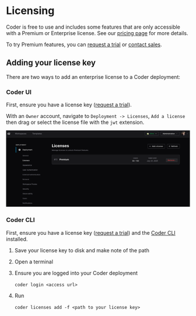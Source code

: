 # Licensing

Coder is free to use and includes some features that are only accessible with a
Premium or Enterprise license. See our [pricing page](https://coder.com/pricing)
for more details.

To try Premium features, you can [request a trial](https://coder.com/trial) or
[contact sales](https://coder.com/contact).

## Adding your license key

There are two ways to add an enterprise license to a Coder deployment:

<div class="tabs">

### Coder UI

First, ensure you have a license key
([request a trial](https://coder.com/trial)).

With an `Owner` account, navigate to `Deployment -> Licenses`, `Add a license`
then drag or select the license file with the `jwt` extension.

![Add License UI](./images/add-license-ui.png)

### Coder CLI

First, ensure you have a license key
([request a trial](https://coder.com/trial)) and the
[Coder CLI](./install/index.md) installed.

1. Save your license key to disk and make note of the path
2. Open a terminal
3. Ensure you are logged into your Coder deployment

   `coder login <access url>`

4. Run

   `coder licenses add -f <path to your license key>`

</div>
